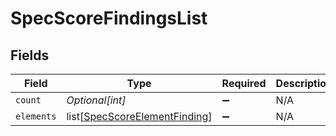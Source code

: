 # SpecScoreFindingsList


## Fields

| Field                                                                           | Type                                                                            | Required                                                                        | Description                                                                     |
| ------------------------------------------------------------------------------- | ------------------------------------------------------------------------------- | ------------------------------------------------------------------------------- | ------------------------------------------------------------------------------- |
| `count`                                                                         | *Optional[int]*                                                                 | :heavy_minus_sign:                                                              | N/A                                                                             |
| `elements`                                                                      | list[[SpecScoreElementFinding](../../models/shared/specscoreelementfinding.md)] | :heavy_minus_sign:                                                              | N/A                                                                             |